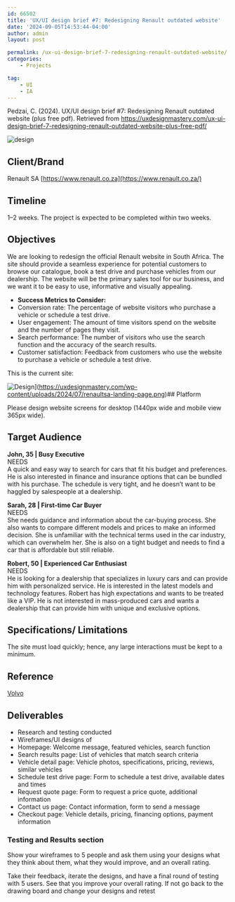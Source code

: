 ```yaml
---
id: 66502
title: 'UX/UI design brief #7: Redesigning Renault outdated website'
date: '2024-09-05T14:53:44-04:00'
author: admin
layout: post

permalink: /ux-ui-design-brief-7-redesigning-renault-outdated-website/
categories:
    - Projects

tag:
    - UI
    - IA
---
```


Pedzai, C. (2024). UX/UI design brief #7: Redesigning Renault outdated website (plus free pdf). Retrieved from https://uxdesignmastery.com/ux-ui-design-brief-7-redesigning-renault-outdated-website-plus-free-pdf/

![design](https://uxdesignmastery.com/wp-content/uploads/2024/07/renaultsa-landing-page-1620x898.png)

## **Client/Brand**

Renault SA [https://www.renault.co.za](https://www.renault.co.za/)

## **Timeline**

1–2 weeks. The project is expected to be completed within two weeks.

## **Objectives**

We are looking to redesign the official Renault website in South Africa. The site should provide a seamless experience for potential customers to browse our catalogue, book a test drive and purchase vehicles from our dealership. The website will be the primary sales tool for our business, and we want it to be easy to use, informative and visually appealing.

- **Success Metrics to Consider:**
- Conversion rate: The percentage of website visitors who purchase a vehicle or schedule a test drive.
- User engagement: The amount of time visitors spend on the website and the number of pages they visit.
- Search performance: The number of visitors who use the search function and the accuracy of the search results.
- Customer satisfaction: Feedback from customers who use the website to purchase a vehicle or schedule a test drive.

This is the current site:

![Design](https://uxdesignmastery.com/wp-content/uploads/2024/07/renaultsa-landing-page-1024x568.png)](https://uxdesignmastery.com/wp-content/uploads/2024/07/renaultsa-landing-page.png)</figure></div>## Platform

Please design website screens for desktop (1440px wide and mobile view 365px wide).

## Target Audience

**John, 35 | Busy Executive**  
NEEDS  
A quick and easy way to search for cars that fit his budget and preferences. He is also interested in finance and insurance options that can be bundled with his purchase. The schedule is very tight, and he doesn’t want to be haggled by salespeople at a dealership.

**Sarah, 28 | First-time Car Buyer**  
NEEDS  
She needs guidance and information about the car-buying process. She also wants to compare different models and prices to make an informed decision. She is unfamiliar with the technical terms used in the car industry, which can overwhelm her. She is also on a tight budget and needs to find a car that is affordable but still reliable.

**Robert, 50 | Experienced Car Enthusiast**  
NEEDS  
He is looking for a dealership that specializes in luxury cars and can provide him with personalized service. He is interested in the latest models and technology features. Robert has high expectations and wants to be treated like a VIP. He is not interested in mass-produced cars and wants a dealership that can provide him with unique and exclusive options.

## Specifications/ Limitations

The site must load quickly; hence, any large interactions must be kept to a minimum.

## Reference

[Volvo](https://www.volvocars.com/za/)

## Deliverables

- Research and testing conducted  
- Wireframes/UI designs of  
- Homepage: Welcome message, featured vehicles, search function  
- Search results page: List of vehicles that match search criteria  
- Vehicle detail page: Vehicle photos, specifications, pricing, reviews, similar vehicles  
- Schedule test drive page: Form to schedule a test drive, available dates and times  
- Request quote page: Form to request a price quote, additional information  
- Contact us page: Contact information, form to send a message  
- Checkout page: Vehicle details, pricing, financing options, payment information

### Testing and Results section

Show your wireframes to 5 people and ask them using your designs what they think about them, what they would improve, and an overall rating.

Take their feedback, iterate the designs, and have a final round of testing with 5 users. See that you improve your overall rating. If not go back to the drawing board and change your designs and retest